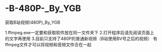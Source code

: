 # -B-480P-_By_YGB
获取B站视频(480P)_By_YGB

1.ffmpeg.exe一定要和获取软件放在同一文件夹下
2.打开程序后请先阅读页面上的文字再使用
3.目前只支持了480P的普通新视频（B站使用BV号之后的视频）
有ffmpeg文件才可以将视频和音频文件合在一起
